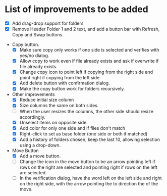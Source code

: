 # List of improvements to be added

- [X] Add drag-drop support for folders
- [X] Remove Header Folder 1 and 2 text, and add a button bar with Refresh, Copy and Swap buttons.
- Copy button.
  - [X] Make sure copy only works if one side is selected and verifies with yes/no dialog.
  - [X] Allow copy to work even if file already exists and ask if overwrite if file already exists.
  - [X] Change copy icon to point left if copying from the right side and point right if copying from the left side.
  - [X] Add delete button with confirmation dialog.
  - [X] Make the copy button work for folders recursively.
- Other improvements
  - [X] Reduce initial size column
  - [X] Size columns the same on both sides.
  - [ ] When the user resizes the columns, the other side should resize accordingly.
  - [X] Unselect items on opposite side.
  - [X] Add color for only one side and if files don't match
  - [X] Right-click to set as base folder (one side or both if matched)
  - [X] Add a history of folders chosen, keep the last 10, allowing selection using a drop-down.
- Move Button
  - [X] Add a move button.
  - [ ] Change the icon in the move button to be an arrow pointing left if rows on the right are selected and pointing right if rows on the left are selected.
  - [ ] In the verification dialog, have the word left on the left side and right on the right side, with the arrow pointing the to direction the of the move.